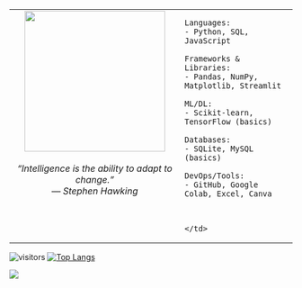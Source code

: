 <table>
  <tr>
    <td align="center" valign="top">
      <img src="https://media.giphy.com/media/v1.Y2lkPTc5MGI3NjExOHF5eTNzeXNrcXU1YmpnajNsb3lpODR5d2t4aTJnNHNnemY1aHp2dCZlcD12MV9naWZzX3NlYXJjaCZjdD1n/lkceXNDw4Agryfrwz8/giphy.gif" width="250"/><br>
      <br>
      <em>“Intelligence is the ability to adapt to change.”<br>
      — Stephen Hawking</em>
    </td>
    <td valign="top">

```
Languages:
- Python, SQL, JavaScript

Frameworks & Libraries:
- Pandas, NumPy, Matplotlib, Streamlit

ML/DL:
- Scikit-learn, TensorFlow (basics)

Databases:
- SQLite, MySQL (basics)

DevOps/Tools:
- GitHub, Google Colab, Excel, Canva
```

<br>


    </td>
  </tr>
</table>


![visitors](https://komarev.com/ghpvc/?username=carvdr&color=red&style=flat)
[![Top Langs](https://github-readme-stats.vercel.app/api/top-langs/?username=carvdr&layout=compact&theme=shadow_blue)](https://github.com/anuraghazra/github-readme-stats)

[![](https://visitcount.itsvg.in/api?id=carvdr&icon=2&color=9)](https://visitcount.itsvg.in)

